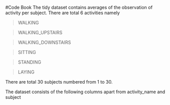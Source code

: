 #Code Book
The tidy dataset contains averages of the observation of activity per subject.
There are total 6 activities namely
>WALKING

>WALKING_UPSTAIRS

>WALKING_DOWNSTAIRS

>SITTING

>STANDING

>LAYING


There are total 30 subjects numbered from 1 to 30.

The dataset consists of the following columns apart from activity_name and subject

